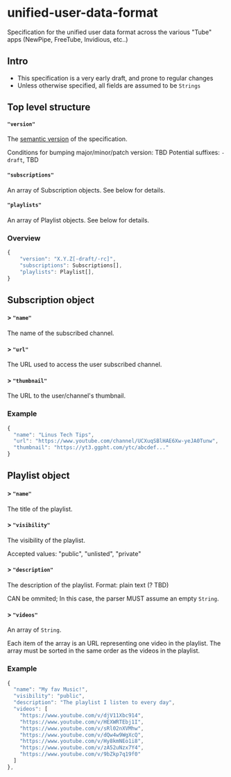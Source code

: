 # unified-user-data-format

Specification for the unified user data format across the various "Tube" apps (NewPipe, FreeTube, Invidious, etc..)

## Intro

* This specification is a very early draft, and prone to regular changes
* Unless otherwise specified, all fields are assumed to be `Strings`


## Top level structure

#### `"version"`

The [semantic version](https://semver.org/) of the specification.

Conditions for bumping major/minor/patch version: TBD
Potential suffixes: `-draft`, TBD

#### `"subscriptions"`

An array of Subscription objects. See below for details.

#### `"playlists"`

An array of Playlist objects. See below for details.

### Overview

```javascript
{
	"version": "X.Y.Z[-draft/-rc]",
	"subscriptions": Subscriptions[],
	"playlists": Playlist[],
}
```

## Subscription object

#### > `"name"`

The name of the subscribed channel.

#### > `"url"`

The URL used to access the user subscribed channel.

#### > `"thumbnail"`

The URL to the user/channel's thumbnail.

### Example

```javascript
{
  "name": "Linus Tech Tips",
  "url": "https://www.youtube.com/channel/UCXuqSBlHAE6Xw-yeJA0Tunw",
  "thumbnail": "https://yt3.ggpht.com/ytc/abcdef..."
}
```

## Playlist object

#### > `"name"`

The title of the playlist.

#### > `"visibility"`

The visibility of the playlist.

Accepted values: "public", "unlisted", "private"

#### > `"description"`

The description of the playlist.
Format: plain text (? TBD)

CAN be ommited; In this case, the parser MUST assume an empty `String`.

#### > `"videos"`

An array of `String`.

Each item of the array is an URL representing one video in the playlist.
The array must be sorted in the same order as the videos in the playlist.

### Example

```javascript
{
  "name": "My fav Music!",
  "visibility": "public",
  "description": "The playlist I listen to every day",
  "videos": [
    "https://www.youtube.com/v/djV11Xbc914",
    "https://www.youtube.com/v/HEXWRTEbj1I",
    "https://www.youtube.com/v/sRl02nXVMhw",
    "https://www.youtube.com/v/dQw4w9WgXcQ",
    "https://www.youtube.com/v/Hy8kmNEo1i8",
    "https://www.youtube.com/v/zA52uNzx7Y4",
    "https://www.youtube.com/v/9bZkp7q19f0"
  ]
},
```
